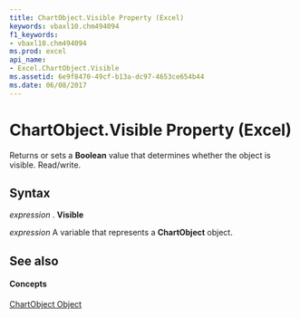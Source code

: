 ```yaml
---
title: ChartObject.Visible Property (Excel)
keywords: vbaxl10.chm494094
f1_keywords:
- vbaxl10.chm494094
ms.prod: excel
api_name:
- Excel.ChartObject.Visible
ms.assetid: 6e9f8470-49cf-b13a-dc97-4653ce654b44
ms.date: 06/08/2017
---
```



# ChartObject.Visible Property (Excel)

Returns or sets a **Boolean** value that determines whether the object is visible. Read/write.


## Syntax

 _expression_ . **Visible**

 _expression_ A variable that represents a **ChartObject** object.


## See also


#### Concepts


[ChartObject Object](chartobject-object-excel.md)

